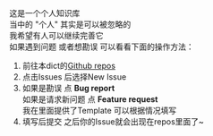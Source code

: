这是一个个人知识库  
当中的 "个人" 其实是可以被忽略的  
我希望有人可以继续完善它  
如果遇到问题 或者想勘误 可以看看下面的操作方法：  
1. 前往本dict的[Github repos](https://github.com/adaizaiganma/a-dino-dict)  
2. 点击Issues 后选择New Issue
3. 如果是勘误 点 **Bug report**   
	如果是请求新问题  点 **Feature request**  
	我在里面提供了Template 可以根据情况填写
4. 填写后提交 之后你的Issue就会出现在repos里面了~